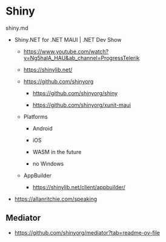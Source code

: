 # Shiny

shiny.md

*   Shiny.NET for .NET MAUI | .NET Dev Show

    *   https://www.youtube.com/watch?v=Ng5halA_HAU&ab_channel=ProgressTelerik

    *    https://shinylib.net/
    
    *   https://github.com/shinyorg

        *   https://github.com/shinyorg/shiny

        *   https://github.com/shinyorg/xunit-maui

    *   Platforms

        *   Android
        
        *   iOS

        *   WASM in the future

        *   no Windows

    *   AppBuilder

        *   https://shinylib.net/client/appbuilder/
        
*   https://allanritchie.com/speaking

## Mediator

*   https://github.com/shinyorg/mediator?tab=readme-ov-file

